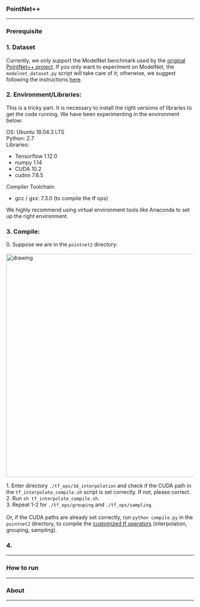 ### PointNet++
------------

### Prerequisite
### 1. Dataset
Currently, we only support the ModelNet benchmark used by the [original PointNet++ project](https://github.com/charlesq34/pointnet2). 
If you only want to experiment on ModelNet, the ```modelnet_dataset.py``` script will take care of it; otherwise, we suggest following the instructions [here](https://github.com/charlesq34/pointnet2#prepare-your-own-data).

### 2. Environment/Libraries:
This is a tricky part. It is necessary to install the right versions of libraries to get the code running.
We have been experimenting in the environment below:

OS: Ubuntu 18.04.3 LTS <br>
Python: 2.7 <br>
Libraries:
- Tensorflow 1.12.0 
- numpy 1.14
- CUDA 10.2
- cudnn 7.6.5

Compiler Toolchain: 
- gcc / gxx: 7.3.0 (to compile the tf ops)

We highly recommend using virtual environment tools like Anaconda to set up the right environment. 

### 3. Compile:
0\.  Suppose we are in the ```pointnet2``` directory: <br><br>
<img src="https://user-images.githubusercontent.com/19209239/83691594-709f1880-a5c0-11ea-9356-4e2e8199d7ab.png" alt="drawing" width="600"/>

1\.  Enter directory ```./tf_ops/3d_interpolation``` and check if the CUDA path in the ```tf_interpolate_compile.sh``` script is set correctly. If not, please correct. <br>
2\.  Run ```sh tf_interpolate_compile.sh```.<br>
3\.  Repeat 1-2 for ```./tf_ops/grouping``` and ```./tf_ops/sampling```. <br><br>
Or, if the CUDA paths are already set correctly, run 
```python compile.py``` in the ```pointnet2``` directory, to compile the [customized tf operators](https://github.com/charlesq34/pointnet2#compile-customized-tf-operators) (interpolation, grouping, sampling). 

### 4.

------------

### How to run

------------

### About
------------

